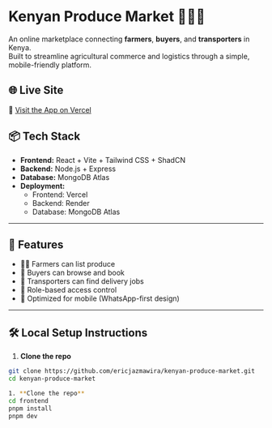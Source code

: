 # Kenyan Produce Market 🌾🇰🇪

An online marketplace connecting **farmers**, **buyers**, and **transporters** in Kenya.  
Built to streamline agricultural commerce and logistics through a simple, mobile-friendly platform.

## 🌐 Live Site
🔗 [Visit the App on Vercel](https://kenyan-produce-market.vercel.app/)

## 📦 Tech Stack

- **Frontend:** React + Vite + Tailwind CSS + ShadCN
- **Backend:** Node.js + Express
- **Database:** MongoDB Atlas
- **Deployment:** 
  - Frontend: Vercel  
  - Backend: Render  
  - Database: MongoDB Atlas

---

## 🚀 Features

- 👩‍🌾 Farmers can list produce
- 🛒 Buyers can browse and book
- 🚚 Transporters can find delivery jobs
- 🔐 Role-based access control
- 📱 Optimized for mobile (WhatsApp-first design)

---

## 🛠️ Local Setup Instructions

1. **Clone the repo**

```bash
git clone https://github.com/ericjazmawira/kenyan-produce-market.git
cd kenyan-produce-market

1. **Clone the repo**
cd frontend
pnpm install
pnpm dev
